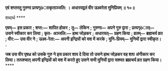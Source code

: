 **एवं शप्तस्तु गुरुणा प्रत्यगृöात्कृताञ्जलि: ।** **अधारयद्व्रतं वीर ऊध्र्वरेता मुनिप्रियम् ॥ १०॥** 

शब्दार्थ **** 

**एवम्—** **इस प्रकार** **; शप्त:—** **शापित होकर** **; तु—** **लेकिन** **; गुरुणा—** **अपने गुरु द्वारा** **; प्रत्यगृöात्—** **उसने स्वीकार कर लिया** **; कृत-** **अञ्जलि:—** **हाथ जोड़कर** **; अधारयत्—** **ग्रहण किया** **; व्रतम्—** **ब्रह्मचर्य व्रत** **; वीर:—** **उस वीर ने** **; ऊध्र्व-रेता:—** **अपनी इन्द्रियों को वश में** **करके** **; मुनि-प्रियम्—** **मुनियों द्वारा स्वीकृत।** **.** 

**जब उस वीर पृषध्र को उसके गुरु ने इस प्रकार शाप दे दिया तो उसने हाथ जोड़कर वह शाप** **अंगीकार कर लिया। तत्पश्चात् अपनी इन्द्रियों को वश में करते हुए उसने सभी मुनियों द्वारा सश्मत** **ब्रह्मचर्य व्रत ग्रहण किया।** **** 